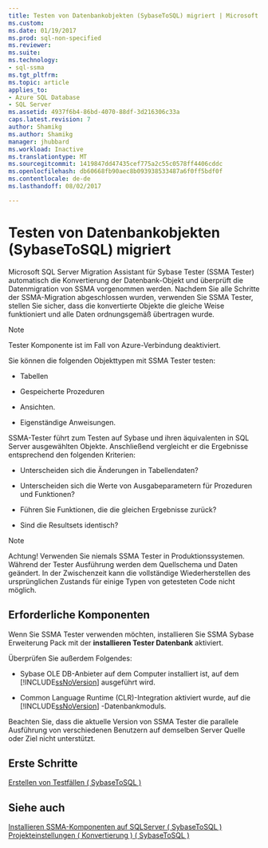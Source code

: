 ```yaml
---
title: Testen von Datenbankobjekten (SybaseToSQL) migriert | Microsoft Docs
ms.custom: 
ms.date: 01/19/2017
ms.prod: sql-non-specified
ms.reviewer: 
ms.suite: 
ms.technology:
- sql-ssma
ms.tgt_pltfrm: 
ms.topic: article
applies_to:
- Azure SQL Database
- SQL Server
ms.assetid: 4937f6b4-86bd-4070-88df-3d216306c33a
caps.latest.revision: 7
author: Shamikg
ms.author: Shamikg
manager: jhubbard
ms.workload: Inactive
ms.translationtype: MT
ms.sourcegitcommit: 1419847dd47435cef775a2c55c0578ff4406cddc
ms.openlocfilehash: db60668fb90aec8b093938533487a6f0ff5bdf0f
ms.contentlocale: de-de
ms.lasthandoff: 08/02/2017

---
```

# <a name="testing-migrated-database-objects-sybasetosql"></a>Testen von Datenbankobjekten (SybaseToSQL) migriert
Microsoft SQL Server Migration Assistant für Sybase Tester (SSMA Tester) automatisch die Konvertierung der Datenbank-Objekt und überprüft die Datenmigration von SSMA vorgenommen werden. Nachdem Sie alle Schritte der SSMA-Migration abgeschlossen wurden, verwenden Sie SSMA Tester, stellen Sie sicher, dass die konvertierte Objekte die gleiche Weise funktioniert und alle Daten ordnungsgemäß übertragen wurde.  
  
> [!NOTE]  
> Tester Komponente ist im Fall von Azure-Verbindung deaktiviert.  
  
Sie können die folgenden Objekttypen mit SSMA Tester testen:  
  
-   Tabellen  
  
-   Gespeicherte Prozeduren  
  
-   Ansichten.  
  
-   Eigenständige Anweisungen.  
  
SSMA-Tester führt zum Testen auf Sybase und ihren äquivalenten in SQL Server ausgewählten Objekte. Anschließend vergleicht er die Ergebnisse entsprechend den folgenden Kriterien:  
  
-   Unterscheiden sich die Änderungen in Tabellendaten?  
  
-   Unterscheiden sich die Werte von Ausgabeparametern für Prozeduren und Funktionen?  
  
-   Führen Sie Funktionen, die die gleichen Ergebnisse zurück?  
  
-   Sind die Resultsets identisch?  
  
> [!NOTE]  
> Achtung! Verwenden Sie niemals SSMA Tester in Produktionssystemen. Während der Tester Ausführung werden dem Quellschema und Daten geändert. In der Zwischenzeit kann die vollständige Wiederherstellen des ursprünglichen Zustands für einige Typen von getesteten Code nicht möglich.  
  
## <a name="prerequisites"></a>Erforderliche Komponenten  
Wenn Sie SSMA Tester verwenden möchten, installieren Sie SSMA Sybase Erweiterung Pack mit der **installieren Tester Datenbank** aktiviert.  
  
Überprüfen Sie außerdem Folgendes:  
  
-   Sybase OLE DB-Anbieter auf dem Computer installiert ist, auf dem [!INCLUDE[ssNoVersion](../../includes/ssnoversion_md.md)] ausgeführt wird.  
  
-   Common Language Runtime (CLR)-Integration aktiviert wurde, auf die [!INCLUDE[ssNoVersion](../../includes/ssnoversion_md.md)] -Datenbankmoduls.  
  
Beachten Sie, dass die aktuelle Version von SSMA Tester die parallele Ausführung von verschiedenen Benutzern auf demselben Server Quelle oder Ziel nicht unterstützt.  
  
## <a name="getting-started"></a>Erste Schritte  
[Erstellen von Testfällen &#40; SybaseToSQL &#41;](../../ssma/sybase/creating-test-cases-sybasetosql.md)  
  
## <a name="see-also"></a>Siehe auch  
[Installieren SSMA-Komponenten auf SQLServer &#40; SybaseToSQL &#41;](../../ssma/sybase/installing-ssma-components-on-sql-server-sybasetosql.md)  
[Projekteinstellungen &#40; Konvertierung &#41; &#40; SybaseToSQL &#41;](../../ssma/sybase/project-settings-conversion-sybasetosql.md)  
  

